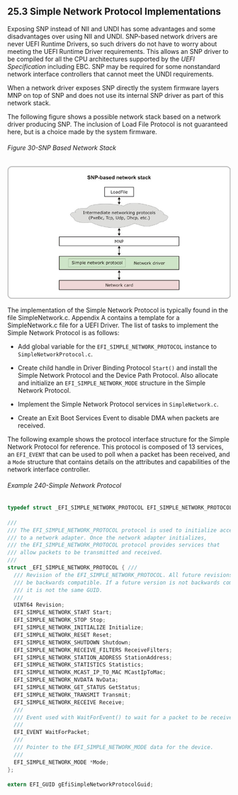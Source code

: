 <!--- @file
  25.3 Simple Network Protocol Implementations

  Copyright (c) 2012-2018, Intel Corporation. All rights reserved.<BR>

  Redistribution and use in source (original document form) and 'compiled'
  forms (converted to PDF, epub, HTML and other formats) with or without
  modification, are permitted provided that the following conditions are met:

  1) Redistributions of source code (original document form) must retain the
     above copyright notice, this list of conditions and the following
     disclaimer as the first lines of this file unmodified.

  2) Redistributions in compiled form (transformed to other DTDs, converted to
     PDF, epub, HTML and other formats) must reproduce the above copyright
     notice, this list of conditions and the following disclaimer in the
     documentation and/or other materials provided with the distribution.

  THIS DOCUMENTATION IS PROVIDED BY TIANOCORE PROJECT "AS IS" AND ANY EXPRESS OR
  IMPLIED WARRANTIES, INCLUDING, BUT NOT LIMITED TO, THE IMPLIED WARRANTIES OF
  MERCHANTABILITY AND FITNESS FOR A PARTICULAR PURPOSE ARE DISCLAIMED. IN NO
  EVENT SHALL TIANOCORE PROJECT  BE LIABLE FOR ANY DIRECT, INDIRECT, INCIDENTAL,
  SPECIAL, EXEMPLARY, OR CONSEQUENTIAL DAMAGES (INCLUDING, BUT NOT LIMITED TO,
  PROCUREMENT OF SUBSTITUTE GOODS OR SERVICES; LOSS OF USE, DATA, OR PROFITS;
  OR BUSINESS INTERRUPTION) HOWEVER CAUSED AND ON ANY THEORY OF LIABILITY,
  WHETHER IN CONTRACT, STRICT LIABILITY, OR TORT (INCLUDING NEGLIGENCE OR
  OTHERWISE) ARISING IN ANY WAY OUT OF THE USE OF THIS DOCUMENTATION, EVEN IF
  ADVISED OF THE POSSIBILITY OF SUCH DAMAGE.

-->

## 25.3 Simple Network Protocol Implementations

Exposing SNP instead of NII and UNDI has some advantages and some disadvantages
over using NII and UNDI. SNP-based network drivers are never UEFI Runtime
Drivers, so such drivers do not have to worry about meeting the UEFI Runtime
Driver requirements. This allows an SNP driver to be compiled for all the CPU
architectures supported by the _UEFI Specification_ including EBC. SNP may be
required for some nonstandard network interface controllers that cannot meet
the UNDI requirements.

When a network driver exposes SNP directly the system firmware layers MNP on
top of SNP and does not use its internal SNP driver as part of this network
stack.

The following figure shows a possible network stack based on a network driver
producing SNP. The inclusion of Load File Protocol is not guaranteed here, but
is a choice made by the system firmware.

###### Figure 30-SNP Based Network Stack

![](../media/image58.jpg)

The implementation of the Simple Network Protocol is typically found in the file
SimpleNetwork.c. Appendix A contains a template for a SimpleNetwork.c file for a UEFI Driver. The list of tasks to implement the Simple Network Protocol is as follows:

* Add global variable for the `EFI_SIMPLE_NETWORK_PROTOCOL` instance to
  `SimpleNetworkProtocol.c`.

* Create child handle in Driver Binding Protocol `Start()` and install the
  Simple Network Protocol and the Device Path Protocol. Also allocate and
  initialize an `EFI_SIMPLE_NETWORK_MODE` structure in the Simple Network
  Protocol.

* Implement the Simple Network Protocol services in `SimpleNetwork.c`.

* Create an Exit Boot Services Event to disable DMA when packets are received.

The following example shows the protocol interface structure for the Simple
Network Protocol for reference. This protocol is composed of 13 services, an
`EFI_EVENT` that can be used to poll when a packet has been received, and a
`Mode` structure that contains details on the attributes and capabilities of
the network interface controller.

###### Example 240-Simple Network Protocol

```c
typedef struct _EFI_SIMPLE_NETWORK_PROTOCOL EFI_SIMPLE_NETWORK_PROTOCOL;

///
/// The EFI_SIMPLE_NETWORK_PROTOCOL protocol is used to initialize access
/// to a network adapter. Once the network adapter initializes,
/// the EFI_SIMPLE_NETWORK_PROTOCOL protocol provides services that
/// allow packets to be transmitted and received.
///
struct _EFI_SIMPLE_NETWORK_PROTOCOL { ///
  /// Revision of the EFI_SIMPLE_NETWORK_PROTOCOL. All future revisions must
  /// be backwards compatible. If a future version is not backwards compatible
  /// it is not the same GUID.
  ///
  UINT64 Revision;
  EFI_SIMPLE_NETWORK_START Start;
  EFI_SIMPLE_NETWORK_STOP Stop;
  EFI_SIMPLE_NETWORK_INITIALIZE Initialize;
  EFI_SIMPLE_NETWORK_RESET Reset;
  EFI_SIMPLE_NETWORK_SHUTDOWN Shutdown;
  EFI_SIMPLE_NETWORK_RECEIVE_FILTERS ReceiveFilters;
  EFI_SIMPLE_NETWORK_STATION_ADDRESS StationAddress;
  EFI_SIMPLE_NETWORK_STATISTICS Statistics;
  EFI_SIMPLE_NETWORK_MCAST_IP_TO_MAC MCastIpToMac;
  EFI_SIMPLE_NETWORK_NVDATA NvData;
  EFI_SIMPLE_NETWORK_GET_STATUS GetStatus;
  EFI_SIMPLE_NETWORK_TRANSMIT Transmit;
  EFI_SIMPLE_NETWORK_RECEIVE Receive;
  ///
  /// Event used with WaitForEvent() to wait for a packet to be received.
  ///
  EFI_EVENT WaitForPacket;
  ///
  /// Pointer to the EFI_SIMPLE_NETWORK_MODE data for the device.
  ///
  EFI_SIMPLE_NETWORK_MODE *Mode;
};

extern EFI_GUID gEfiSimpleNetworkProtocolGuid;
```
